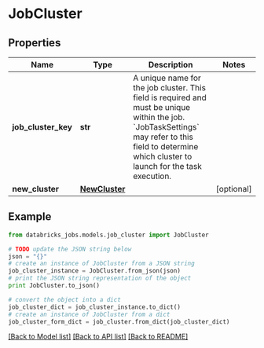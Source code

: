 # JobCluster


## Properties
Name | Type | Description | Notes
------------ | ------------- | ------------- | -------------
**job_cluster_key** | **str** | A unique name for the job cluster. This field is required and must be unique within the job. &#x60;JobTaskSettings&#x60; may refer to this field to determine which cluster to launch for the task execution. | 
**new_cluster** | [**NewCluster**](NewCluster.md) |  | [optional] 

## Example

```python
from databricks_jobs.models.job_cluster import JobCluster

# TODO update the JSON string below
json = "{}"
# create an instance of JobCluster from a JSON string
job_cluster_instance = JobCluster.from_json(json)
# print the JSON string representation of the object
print JobCluster.to_json()

# convert the object into a dict
job_cluster_dict = job_cluster_instance.to_dict()
# create an instance of JobCluster from a dict
job_cluster_form_dict = job_cluster.from_dict(job_cluster_dict)
```
[[Back to Model list]](../README.md#documentation-for-models) [[Back to API list]](../README.md#documentation-for-api-endpoints) [[Back to README]](../README.md)


